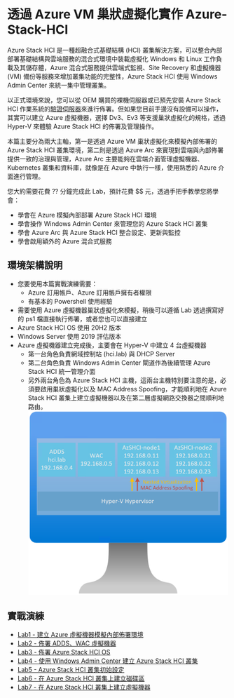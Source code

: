 # 透過 Azure VM 巢狀虛擬化實作 Azure-Stack-HCI
 Azure Stack HCI 是一種超融合式基礎結構 (HCI) 叢集解決方案，可以整合內部部署基礎結構與雲端服務的混合式環境中裝載虛擬化 Windows 和 Linux 工作負載及其儲存體，Azure 混合式服務提供雲端式監視、Site Recovery 和虛擬機器 (VM) 備份等服務來增加叢集功能的完整性，Azure Stack HCI 使用 Windows Admin Center 來統一集中管理叢集。<br>

 以正式環境來說，您可以從 OEM 購買的裸機伺服器或已預先安裝 Azure Stack HCI 作業系統的[驗證伺服器](https://hcicatalog.azurewebsites.net/)來進行佈署。但如果您目前手邊沒有設備可以操作，其實可以建立  Azure 虛擬機器，選擇 Dv3、Ev3 等支援巢狀虛擬化的規格，透過 Hyper-V 來體驗 Azure Stack HCI 的佈署及管理操作。<br>
 
 本篇主要分為兩大主軸，第一是透過 Azure VM 巢狀虛擬化來模擬內部佈署的 Azure Stack HCI 叢集環境，第二則是透過 Azure Arc 來實現對雲端與內部佈署提供一致的治理與管理，Azure Arc 主要能夠在雲端介面管理虛擬機器、Kubernetes 叢集和資料庫，就像是在 Azure 中執行一樣，使用熟悉的 Azure 介面進行管理。<br>

 您大約需要花費 ?? 分鐘完成此 Lab，預計花費 $$ 元，透過手把手教學您將學會：<br>
 - 學會在 Azure 模擬內部部署 Azure Stack HCI 環境<br>
 - 學會操作 Windows Admin Center 來管理您的 Azure Stack HCI 叢集<br>
 - 學會 Azure Arc 與 Azure Stack HCI 整合設定、更新與監控<br>
 - 學會啟用額外的 Azure 混合式服務<br>

## 環境架構說明
 - 您要使用本篇實戰演練需要：<br>
   - Azure 訂用帳戶、Azure 訂用帳戶擁有者權限<br>
   - 有基本的 Powershell 使用經驗<br>
 - 需要使用 Azure 虛擬機器巢狀虛擬化來模擬，稍後可以遵循 Lab 透過撰寫好的 ps1 檔直接執行佈署，或者您也可以直接建立<br>
 - Azure Stack HCI OS 使用 20H2 版本<br>
 - Windows Server 使用 2019 評估版本<br>
 - Azure 虛擬機器建立完成後，主要會在 Hyper-V 中建立 4 台虛擬機器<br>
   - 第一台角色負責網域控制站 (hci.lab) 與 DHCP Server<br>
   - 第二台角色負責 Windows Admin Center 閘道作為後續管理 Azure Stack HCI 統一管理介面<br>
   - 另外兩台角色為 Azure Stack HCI 主機，這兩台主機特別要注意的是，必須要啟用巢狀虛擬化以及 MAC Address Spoofing，才能順利地在 Azure Stack HCI 叢集上建立虛擬機器以及在第二層虛擬網路交換器之間順利地路由。<br>
 ![GITHUB](https://github.com/BrianHsing/Azure-Stack-HCI/blob/main/image/AzSHCI-architech.png)<br>

## 實戰演練

- [Lab1 - 建立 Azure 虛擬機器模擬內部佈署環境](https://github.com/BrianHsing/Azure-Stack-HCI/blob/main/lab1.md)<br>
- [Lab2 - 佈署 ADDS、WAC 虛擬機器](https://github.com/BrianHsing/Azure-Stack-HCI/blob/main/lab2.md)<br>
- [Lab3 - 佈署 Azure Stack HCI OS](https://github.com/BrianHsing/Azure-Stack-HCI/blob/main/lab3.md)<br>
- [Lab4 - 使用 Windows Admin Center 建立 Azure Stack HCI 叢集](https://github.com/BrianHsing/Azure-Stack-HCI/blob/main/lab4.md)<br>
- [Lab5 - Azure Stack HCI 叢集初始設定](https://github.com/BrianHsing/Azure-Stack-HCI/blob/main/lab5.md)<br>
- [Lab6 - 在 Azure Stack HCI 叢集上建立磁碟區](https://github.com/BrianHsing/Azure-Stack-HCI/blob/main/lab6.md)<br>
- [Lab7 - 在 Azure Stack HCI 叢集上建立虛擬機器](https://github.com/BrianHsing/Azure-Stack-HCI/blob/main/lab7.md)<br>

